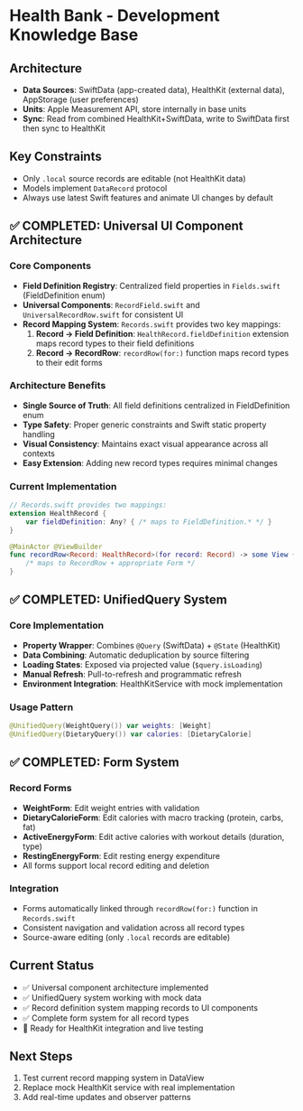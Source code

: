# Health Bank - Development Knowledge Base

## Architecture
- **Data Sources**: SwiftData (app-created data), HealthKit (external data), AppStorage (user preferences)
- **Units**: Apple Measurement API, store internally in base units
- **Sync**: Read from combined HealthKit+SwiftData, write to SwiftData first then sync to HealthKit

## Key Constraints
- Only `.local` source records are editable (not HealthKit data)
- Models implement `DataRecord` protocol
- Always use latest Swift features and animate UI changes by default

## ✅ COMPLETED: Universal UI Component Architecture

### Core Components
- **Field Definition Registry**: Centralized field properties in `Fields.swift` (FieldDefinition enum)
- **Universal Components**: `RecordField.swift` and `UniversalRecordRow.swift` for consistent UI
- **Record Mapping System**: `Records.swift` provides two key mappings:
  1. **Record → Field Definition**: `HealthRecord.fieldDefinition` extension maps record types to their field definitions
  2. **Record → RecordRow**: `recordRow(for:)` function maps record types to their edit forms

### Architecture Benefits
- **Single Source of Truth**: All field definitions centralized in FieldDefinition enum
- **Type Safety**: Proper generic constraints and Swift static property handling
- **Visual Consistency**: Maintains exact visual appearance across all contexts
- **Easy Extension**: Adding new record types requires minimal changes

### Current Implementation
```swift
// Records.swift provides two mappings:
extension HealthRecord {
    var fieldDefinition: Any? { /* maps to FieldDefinition.* */ }
}

@MainActor @ViewBuilder
func recordRow<Record: HealthRecord>(for record: Record) -> some View {
    /* maps to RecordRow + appropriate Form */
}
```

## ✅ COMPLETED: UnifiedQuery System

### Core Implementation
- **Property Wrapper**: Combines `@Query` (SwiftData) + `@State` (HealthKit)
- **Data Combining**: Automatic deduplication by source filtering
- **Loading States**: Exposed via projected value (`$query.isLoading`)
- **Manual Refresh**: Pull-to-refresh and programmatic refresh
- **Environment Integration**: HealthKitService with mock implementation

### Usage Pattern
```swift
@UnifiedQuery(WeightQuery()) var weights: [Weight]
@UnifiedQuery(DietaryQuery()) var calories: [DietaryCalorie]
```

## ✅ COMPLETED: Form System

### Record Forms
- **WeightForm**: Edit weight entries with validation
- **DietaryCalorieForm**: Edit calories with macro tracking (protein, carbs, fat)
- **ActiveEnergyForm**: Edit active calories with workout details (duration, type)
- **RestingEnergyForm**: Edit resting energy expenditure
- All forms support local record editing and deletion

### Integration
- Forms automatically linked through `recordRow(for:)` function in `Records.swift`
- Consistent navigation and validation across all record types
- Source-aware editing (only `.local` records are editable)

## Current Status
- ✅ Universal component architecture implemented
- ✅ UnifiedQuery system working with mock data
- ✅ Record definition system mapping records to UI components
- ✅ Complete form system for all record types
- 🔄 Ready for HealthKit integration and live testing

## Next Steps
1. Test current record mapping system in DataView
2. Replace mock HealthKit service with real implementation
3. Add real-time updates and observer patterns
